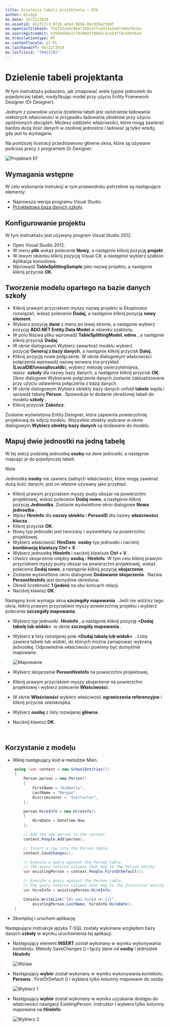 ```yaml
---
title: Dzielenie tabeli projektanta — EF6
author: divega
ms.date: 10/23/2016
ms.assetid: 452f17c3-9f26-4de4-9894-8bc036e23b0f
ms.openlocfilehash: f5e7532e6c0b473d8ce77cbd11e3e673b0af6cbe
ms.sourcegitcommit: b2b9468de2cf930687f8b85c3ce54ff8c449f644
ms.translationtype: MT
ms.contentlocale: pl-PL
ms.lasthandoff: 09/12/2019
ms.locfileid: "70921782"
---
```

# <a name="designer-table-splitting"></a>Dzielenie tabeli projektanta
W tym instruktażu pokazano, jak zmapować wiele typów jednostek do pojedynczej tabeli, modyfikując model przy użyciu Entity Framework Designer (Dr Designer).

Jednym z powodów użycia dzielenia tabeli jest opóźnienie ładowania niektórych właściwości w przypadku ładowania obiektów przy użyciu opóźnionych obciążeń. Możesz oddzielić właściwości, które mogą zawierać bardzo dużą ilość danych w osobnej jednostce i ładować ją tylko wtedy, gdy jest to wymagane.

Na poniższej ilustracji przedstawiono główne okna, które są używane podczas pracy z programem Dr Designer.

![Projektant EF](~/ef6/media/efdesigner.png)

## <a name="prerequisites"></a>Wymagania wstępne

W celu wykonania instrukcji w tym przewodniku potrzebne są następujące elementy:

- Najnowsza wersja programu Visual Studio.
- [Przykładowa baza danych szkoły](~/ef6/resources/school-database.md).

## <a name="set-up-the-project"></a>Konfigurowanie projektu

W tym instruktażu jest używany program Visual Studio 2012.

-   Open Visual Studio 2012.
-   W menu **plik** wskaż polecenie **Nowy**, a następnie kliknij pozycję **projekt**.
-   W lewym okienku kliknij pozycję Visual C\#, a następnie wybierz szablon Aplikacja konsolowa.
-   Wprowadź **TableSplittingSample** jako nazwę projektu, a następnie kliknij przycisk **OK**.

## <a name="create-a-model-based-on-the-school-database"></a>Tworzenie modelu opartego na bazie danych szkoły

-   Kliknij prawym przyciskiem myszy nazwę projektu w Eksplorator rozwiązań, wskaż polecenie **Dodaj**, a następnie kliknij pozycję **nowy element**.
-   Wybierz pozycję **dane** z menu po lewej stronie, a następnie wybierz pozycję **ADO.NET Entity Data Model** w okienku szablony.
-   W polu Nazwa pliku wprowadź **TableSplittingModel. edmx** , a następnie kliknij przycisk **Dodaj**.
-   W oknie dialogowym Wybierz zawartość modelu wybierz pozycję **Generuj z bazy danych**, a następnie kliknij przycisk **Dalej.**
-   Kliknij pozycję nowe połączenie. W oknie dialogowym właściwości połączenia wprowadź nazwę serwera (na przykład **(LocalDB)\\mssqllocaldb**), wybierz metodę uwierzytelniania, wpisz  **szkoły** dla nazwy bazy danych, a następnie kliknij przycisk **OK**.
    Okno dialogowe Wybieranie połączenia danych zostanie zaktualizowane przy użyciu ustawienia połączenia z bazą danych.
-   W oknie dialogowym Wybierz obiekty bazy danych unfold **tabele** węzła i sprawdź tabelę **Person** . Spowoduje to dodanie określonej tabeli do modelu **szkoły** .
-   Kliknij przycisk **Zakończ**.

Zostanie wyświetlona Entity Designer, która zapewnia powierzchnię projektową do edycji modelu. Wszystkie obiekty wybrane w oknie dialogowym **Wybierz obiekty bazy danych** są dodawane do modelu.

## <a name="map-two-entities-to-a-single-table"></a>Mapuj dwie jednostki na jedną tabelę

W tej sekcji podzielę jednostkę **osoby** na dwie jednostki, a następnie mapując je do pojedynczej tabeli.

> [!NOTE]
> Jednostka **osoby** nie zawiera żadnych właściwości, które mogą zawierać dużą ilość danych; jest on właśnie używany jako przykład.

-   Kliknij prawym przyciskiem myszy pusty obszar na powierzchni projektowej, wskaż polecenie **Dodaj nowe**, a następnie kliknij pozycję **Jednostka**.
    Zostanie wyświetlone okno dialogowe **Nowa jednostka** .
-   Wpisz **HireInfo** dla **nazwy obiektu** i **PersonID** dla nazwy **właściwości klucza** .
-   Kliknij przycisk **OK**.
-   Nowy typ jednostki jest tworzony i wyświetlany na powierzchni projektowej.
-   Wybierz właściwość **HireDate**  **osoby** typ jednostki i naciśnij **kombinację klawiszy Ctrl + X** .
-   Wybierz jednostkę **HireInfo** i naciśnij klawisze **Ctrl + V** .
-   Utwórz skojarzenie między **osobą** i **HireInfo**. W tym celu kliknij prawym przyciskiem myszy pusty obszar na powierzchni projektowej, wskaż polecenie **Dodaj nowe**, a następnie kliknij pozycję **skojarzenie**.
-   Zostanie wyświetlone okno dialogowe **Dodawanie skojarzenia** . Nazwa **PersonHireInfo** jest domyślnie określona.
-   Określ liczebność **1 (jeden)** na obu końcach relacji.
-   Naciśnij klawisz **OK**.

Następny krok wymaga okna **szczegóły mapowania** . Jeśli nie widzisz tego okna, kliknij prawym przyciskiem myszy powierzchnię projektu i wybierz polecenie **szczegóły mapowania**.

-   Wybierz typ jednostki  **HireInfo** , a następnie kliknij pozycję **&lt;Dodaj tabelę lub widok&gt;**  w oknie **szczegóły mapowania** .
-   Wybierz **z** listy rozwijanej pole **&lt;Dodaj tabelę lub widok&gt;**  . Lista zawiera tabele lub widoki, do których można zamapować wybraną jednostkę.
    Odpowiednie właściwości powinny być domyślnie mapowane.

    ![Mapowanie](~/ef6/media/mapping.png)

-   Wybierz skojarzenie **PersonHireInfo** na powierzchni projektowej.
-   Kliknij prawym przyciskiem myszy skojarzenie na powierzchni projektowej i wybierz polecenie **Właściwości**.
-   W oknie **Właściwości** wybierz właściwość **ograniczenia referencyjne** i kliknij przycisk wielokropka.
-   Wybierz **osobę** z listy rozwijanej **główna** .
-   Naciśnij klawisz **OK**.

 

## <a name="use-the-model"></a>Korzystanie z modelu

-   Wklej następujący kod w metodzie Main.

``` csharp
    using (var context = new SchoolEntities())
    {
        Person person = new Person()
        {
            FirstName = "Kimberly",
            LastName = "Morgan",
            Discriminator = "Instructor",
        };

        person.HireInfo = new HireInfo()
        {
            HireDate = DateTime.Now
        };

        // Add the new person to the context.
        context.People.Add(person);

        // Insert a row into the Person table.  
        context.SaveChanges();

        // Execute a query against the Person table.
        // The query returns columns that map to the Person entity.
        var existingPerson = context.People.FirstOrDefault();

        // Execute a query against the Person table.
        // The query returns columns that map to the Instructor entity.
        var hireInfo = existingPerson.HireInfo;

        Console.WriteLine("{0} was hired on {1}",
            existingPerson.LastName, hireInfo.HireDate);
    }
```
-   Skompiluj i uruchom aplikację.

Następujące instrukcje języka T-SQL zostały wykonane względem bazy danych **szkoły** w wyniku uruchomienia tej aplikacji. 

-   Następujący element **INSERT** został wykonany w wyniku wykonywania kontekstu. Metody SaveChanges () i łączy dane od **osoby** i jednostek **HireInfo**

    ![Wstaw](~/ef6/media/insert.png)

-   Następujący **wybór** został wykonany w wyniku wykonywania kontekstu. **Persons** . FirstOrDefault () i wybiera tylko kolumny mapowane do osoby

    ![Wybierz 1](~/ef6/media/select1.png)

-   Następujący **wybór** został wykonany w wyniku uzyskania dostępu do właściwości nawigacji ExistingPerson. instruktor i wybiera tylko kolumny mapowane na **HireInfo**

    ![Wybierz 2](~/ef6/media/select2.png)

